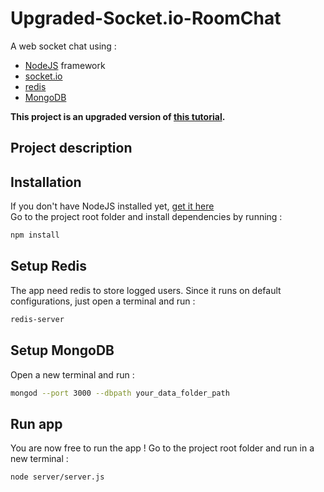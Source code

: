 # Upgraded-Socket.io-RoomChat

A web socket chat using :  
* [NodeJS](https://nodejs.org) framework 
* [socket.io](https://socket.io/docs)
* [redis](https://redis.io)
* [MongoDB]()

**This project is an upgraded version of [this tutorial](https://github.com/Applelo/Socket.io-Room-Chat).**

## Project description

## Installation

If you don't have NodeJS installed yet, [get it here](https://nodejs.org)  
Go to the project root folder and install dependencies by running :
```bash
npm install 
```

## Setup Redis
The app need redis to store logged users. Since it runs on default configurations, just open a terminal and run :
````bash
redis-server
````

## Setup MongoDB
Open a new terminal and run :
````bash
mongod --port 3000 --dbpath your_data_folder_path
````

## Run app
You are now free to run the app ! Go to the project root folder and run in a new terminal :
````bash
node server/server.js
````
